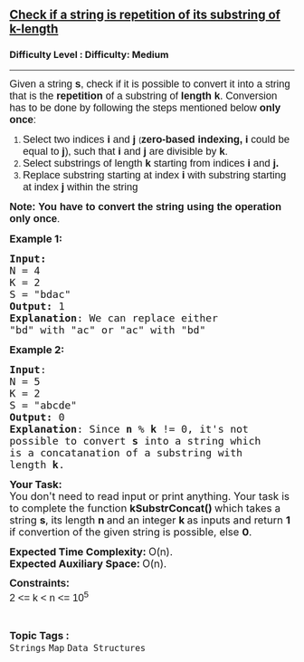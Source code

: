 <h2><a href="https://www.geeksforgeeks.org/problems/check-if-a-string-is-repetition-of-its-substring-of-k-length3302/1?page=1&difficulty=Medium&status=unsolved,attempted&sortBy=accuracy">Check if a string is repetition of its substring of k-length</a></h2><h3>Difficulty Level : Difficulty: Medium</h3><hr><div class="problems_problem_content__Xm_eO"><p><span style="font-family: arial, helvetica, sans-serif;"><span style="font-size: 18px;">Given a string <strong>s</strong>, check if it is possible to convert it into a string that is the <strong>repetition </strong>of a substring of <strong>length k</strong>. Conversion has to be done by following the steps mentioned below <strong>only once</strong>:</span></span></p>
<ol>
<li><span style="font-family: arial, helvetica, sans-serif;"><span style="font-size: 18px;">Select two indices&nbsp;<strong>i&nbsp;</strong>and&nbsp;<strong>j&nbsp;</strong></span></span>(<strong style="font-family: arial, helvetica, sans-serif; font-size: 18px;">zero-based indexing, i </strong><span style="font-family: arial, helvetica, sans-serif; font-size: 18px;">could be equal to </span><strong style="font-family: arial, helvetica, sans-serif; font-size: 18px;">j</strong><span style="font-family: arial, helvetica, sans-serif; font-size: 18px;">), such that <strong>i</strong> and <strong>j </strong>are divisible by <strong>k</strong>.</span></li>
<li><span style="font-family: arial, helvetica, sans-serif; font-size: 18px;">Select substrings of length <strong>k</strong> starting from indices <strong>i</strong> and <strong>j.</strong></span></li>
<li><span style="font-family: arial, helvetica, sans-serif; font-size: 18px;">Replace substring starting at index <strong>i</strong> with substring starting at index <strong>j </strong>within the string</span></li>
</ol>
<p><strong><span style="font-family: arial, helvetica, sans-serif; font-size: 18px;">Note:&nbsp;</span></strong><span style="font-family: arial, helvetica, sans-serif; font-size: 18px;"><strong>You have to convert the string using the operation only once</strong>.</span></p>
<p><span style="font-size: 18px;"><strong>Example 1:</strong></span></p>
<pre><span style="font-size: 18px;"><strong>Input:</strong>
N = 4<br>K = 2<br>S = "bdac"
<strong>Output:</strong> 1
<strong>Explanation</strong>: We can replace either
"bd" with "ac" or "ac" with "bd"
</span></pre>
<p><span style="font-size: 18px;"><strong>Example 2:</strong></span></p>
<pre><span style="font-size: 18px;"><strong>Input</strong>: 
N = 5<br>K = 2<br>S = "abcde"
<strong>Output:</strong> 0
<strong>Explanation</strong>: Since <strong>n</strong> % <strong>k</strong> != 0, it's not 
possible to convert <strong>s</strong> into a string which
is a concatanation of a substring with 
length <strong>k</strong>.</span>
</pre>
<p><span style="font-size: 18px;"><strong>Your Task:</strong><br>You don't need to read input or print anything. Your task is to complete the function&nbsp;<strong>kSubstrConcat()&nbsp;</strong>which takes a string <strong>s</strong>, its length <strong>n </strong>and an integer <strong>k </strong>as inputs and return <strong>1</strong> if convertion of the given string is possible, else <strong>0</strong>.</span></p>
<p><span style="font-size: 18px;"><strong>Expected Time Complexity:&nbsp;</strong>O(n).<br><strong>Expected Auxiliary Space:&nbsp;</strong>O(n).</span></p>
<p><span style="font-size: 18px;"><span style="font-family: arial,helvetica,sans-serif;"><strong>Constraints:</strong></span></span><br><span style="font-size: 18px;"><span style="font-family: arial,helvetica,sans-serif;">2 &lt;= k &lt; n &lt;= 10<sup>5</sup></span></span></p></div><br><p><span style=font-size:18px><strong>Topic Tags : </strong><br><code>Strings</code>&nbsp;<code>Map</code>&nbsp;<code>Data Structures</code>&nbsp;